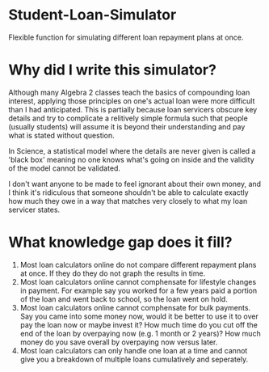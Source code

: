 # Student-Loan-Simulator
Flexible function for simulating different loan repayment plans at once.

# Why did I write this simulator?
Although many Algebra 2 classes teach the basics of compounding loan interest, applying those principles on one's actual loan were more difficult than I had anticipated. This is partially because loan servicers obscure key details and try to complicate a relitively simple formula such that people (usually students) will assume it is beyond their understanding and pay what is stated without question. 

In Science, a statistical model where the details are never given is called a 'black box' meaning no one knows what's going on inside and the validity of the model cannot be validated. 

I don't want anyone to be made to feel ignorant about their own money, and I think it's ridiculous that someone shouldn't be able to calculate exactly how much they owe in a way that matches very closely to what my loan servicer states. 

# What knowledge gap does it fill?
1) Most loan calculators online do not compare different repayment plans at once. If they do they do not graph the results in time.
2) Most loan calculators online cannot comphensate for lifestyle changes in payment. For example say you worked for a few years paid a portion of the loan and went back to school, so the loan went on hold. 
3) Most loan calculators online cannot comphensate for bulk payments. Say you came into some money now, would it be better to use it to over pay the loan now or maybe invest it? How much time do you cut off the end of the loan by overpaying now (e.g. 1 month or 2 years)? How much money do you save overall by overpaying now versus later. 
4) Most loan calculators can only handle one loan at a time and cannot give you a breakdown of multiple loans cumulatively and seperately. 


